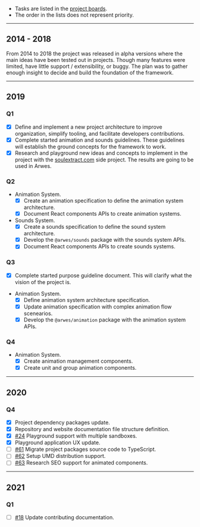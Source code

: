 - Tasks are listed in the [project boards](https://github.com/arwes/arwes/projects).
- The order in the lists does not represent priority.

----

## 2014 - 2018

From 2014 to 2018 the project was released in alpha versions where the main
ideas have been tested out in projects. Though many features were limited, have
little support / extensibility, or buggy. The plan was to gather enough insight
to decide and build the foundation of the framework.

----

## 2019

### Q1

- [x] Define and implement a new project architecture to improve organization,
simplify tooling, and facilitate developers contributions.
- [x] Complete started animation and sounds guidelines. These guidelines will
establish the ground concepts for the framework to work.
- [x] Research and playground new ideas and concepts to implement in the project
with the [soulextract.com](https://github.com/soulextract/soulextract.com) side
project. The results are going to be used in Arwes.

### Q2

- Animation System.
  - [x] Create an animation specification to define the animation system architecture.
  - [x] Document React components APIs to create animation systems.
- Sounds System.
  - [x] Create a sounds specification to define the sound system architecture.
  - [x] Develop the `@arwes/sounds` package with the sounds system APIs.
  - [x] Document React components APIs to create sounds systems.

### Q3

- [x] Complete started purpose guideline document. This will clarify what
the vision of the project is.
- Animation System.
  - [x] Define animation system architecture specification.
  - [x] Update animation specification with complex animation flow scenearios.
  - [x] Develop the `@arwes/animation` package with the animation system APIs.

### Q4

- Animation System.
  - [x] Create animation management components.
  - [x] Create unit and group animation components.

----

## 2020

### Q4

- [x] Project dependency packages update.
- [x] Repository and website documentation file structure definition.
- [x] [#24](https://github.com/arwes/arwes/issues/24) Playground support with
multiple sandboxes.
- [x] Playground application UX update.
- [ ] [#61](https://github.com/arwes/arwes/issues/61) Migrate project packages
source code to TypeScript.
- [ ] [#62](https://github.com/arwes/arwes/issues/62) Setup UMD distribution support.
- [ ] [#63](https://github.com/arwes/arwes/issues/63) Research SEO support for
animated components.

----

## 2021

### Q1

- [ ] [#18](https://github.com/arwes/arwes/issues/18) Update contributing documentation.
